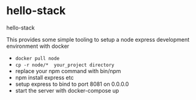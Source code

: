 # hello-stack
hello-stack

This provides some simple tooling to setup a node express development environment with docker


* `docker pull node`
* `cp -r node/*  your_project directory`
* replace your npm command with bin/npm
* npm install express etc
* setup express to bind to port 8081 on 0.0.0.0
* start the server with docker-compose up
